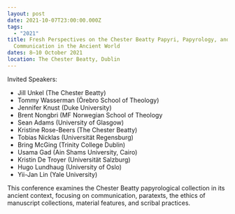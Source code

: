 ```yaml
---
layout: post
date: 2021-10-07T23:00:00.000Z
tags:
  - "2021"
title: Fresh Perspectives on the Chester Beatty Papyri, Papyrology, and
  Communication in the Ancient World
dates: 8–10 October 2021
location: The Chester Beatty, Dublin
---
```

Invited Speakers:

* Jill Unkel (The Chester Beatty)
* Tommy Wasserman (Örebro School of Theology)
* Jennifer Knust (Duke University)
* Brent Nongbri (MF Norwegian School of Theology
* Sean Adams (University of Glasgow)
* Kristine Rose-Beers (The Chester Beatty)
* Tobias Nicklas (Universität Regensburg)
* Bring McGing (Trinity College Dublin)
* Usama Gad (Ain Shams University, Cairo)
* Kristin De Troyer (Universität Salzburg)
* Hugo Lundhaug (University of Oslo)
* Yii-Jan Lin (Yale University)

This conference examines the Chester Beatty papyrological collection in its ancient context, focusing on communication, paratexts, the ethics of manuscript collections, material features, and scribal practices.